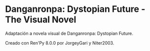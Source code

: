 # Danganronpa: Dystopian Future - The Visual Novel
Adaptación a novela visual de Danganronpa: Dystopian Future.

Creado con Ren'Py 8.0.0 por JorgeyGari y Niter2003.